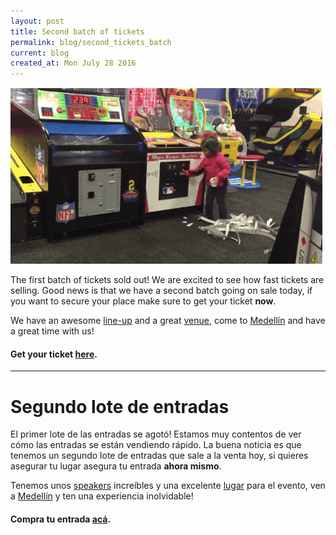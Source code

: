 ```yaml
---
layout: post
title: Second batch of tickets
permalink: blog/second_tickets_batch
current: blog
created_at: Mon July 28 2016
---
```


![Tickets](/img/blog/second-batch-of-tickets.gif)

The first batch of tickets sold out! We are excited to see how fast tickets are selling. Good news is that we have a second batch going on sale today, if you want to secure your place make sure to get your ticket **now**.

We have an awesome [line-up](http://www.rubyconf.co/#speakers) and a great [venue](http://www.rubyconf.co/#venue), come to [Medellín](http://www.rubyconf.co/guide_to_medellin.html) and have a great time with us!

#### Get your ticket [here][TITO].

* * *

# Segundo lote de entradas

El primer lote de las entradas se agotó! Estamos muy contentos de ver cómo las entradas se están vendiendo rápido. La buena noticia es que tenemos un segundo lote de entradas que sale a la venta hoy, si quieres asegurar tu lugar asegura tu entrada **ahora mismo**.

Tenemos unos [speakers](http://www.rubyconf.co/#speakers) increíbles y una excelente [lugar](http://www.rubyconf.co/#venue) para el evento, ven a [Medellín](http://www.rubyconf.co/guide_to_medellin.html) y ten una experiencia inolvidable!

#### Compra tu entrada [acá][TITO].

[tito]: https://ti.to/colombia-dev/rubyconf-colombia-2016
